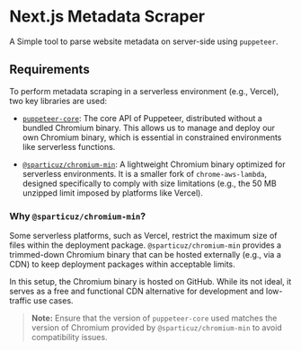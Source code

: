 # Next.js Metadata Scraper

A Simple tool to parse website metadata on server-side using `puppeteer`.

## Requirements

To perform metadata scraping in a serverless environment (e.g., Vercel), two key libraries are used:

- [`puppeteer-core`](https://www.npmjs.com/package/puppeteer-core): The core API of Puppeteer, distributed without a bundled Chromium binary. This allows us to manage and deploy our own Chromium binary, which is essential in constrained environments like serverless functions.

- [`@sparticuz/chromium-min`](https://www.npmjs.com/package/@sparticuz/chromium-min): A lightweight Chromium binary optimized for serverless environments. It is a smaller fork of `chrome-aws-lambda`, designed specifically to comply with size limitations (e.g., the 50 MB unzipped limit imposed by platforms like Vercel).

### Why `@sparticuz/chromium-min`?

Some serverless platforms, such as Vercel, restrict the maximum size of files within the deployment package. `@sparticuz/chromium-min` provides a trimmed-down Chromium binary that can be hosted externally (e.g., via a CDN) to keep deployment packages within acceptable limits.

In this setup, the Chromium binary is hosted on GitHub. While its not ideal, it serves as a free and functional CDN alternative for development and low-traffic use cases.

> **Note:** Ensure that the version of `puppeteer-core` used matches the version of Chromium provided by `@sparticuz/chromium-min` to avoid compatibility issues.
